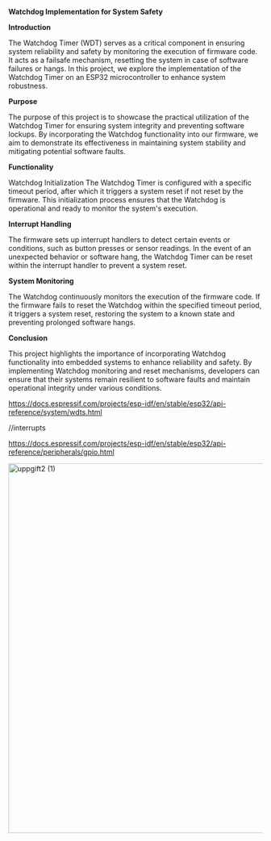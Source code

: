**Watchdog Implementation for System Safety**

**Introduction**

The Watchdog Timer (WDT) serves as a critical component in ensuring system reliability and safety by monitoring the execution of firmware code. It acts as a failsafe mechanism, resetting the system in case of software failures or hangs. In this project, we explore the implementation of the Watchdog Timer on an ESP32 microcontroller to enhance system robustness.

**Purpose**

The purpose of this project is to showcase the practical utilization of the Watchdog Timer for ensuring system integrity and preventing software lockups. By incorporating the Watchdog functionality into our firmware, we aim to demonstrate its effectiveness in maintaining system stability and mitigating potential software faults.

**Functionality**

Watchdog Initialization
The Watchdog Timer is configured with a specific timeout period, after which it triggers a system reset if not reset by the firmware. This initialization process ensures that the Watchdog is operational and ready to monitor the system's execution.

**Interrupt Handling**

The firmware sets up interrupt handlers to detect certain events or conditions, such as button presses or sensor readings. In the event of an unexpected behavior or software hang, the Watchdog Timer can be reset within the interrupt handler to prevent a system reset.

**System Monitoring**

The Watchdog continuously monitors the execution of the firmware code. If the firmware fails to reset the Watchdog within the specified timeout period, it triggers a system reset, restoring the system to a known state and preventing prolonged software hangs.

**Conclusion**

This project highlights the importance of incorporating Watchdog functionality into embedded systems to enhance reliability and safety. By implementing Watchdog monitoring and reset mechanisms, developers can ensure that their systems remain resilient to software faults and maintain operational integrity under various conditions.

https://docs.espressif.com/projects/esp-idf/en/stable/esp32/api-reference/system/wdts.html

//interrupts

https://docs.espressif.com/projects/esp-idf/en/stable/esp32/api-reference/peripherals/gpio.html

<img width="733" alt="uppgift2 (1)" src="https://github.com/LegionTronX/ESP32-Deep-Dive-Series/assets/144809804/25283b62-8ecb-4a60-aa60-b2b49c1478db">

